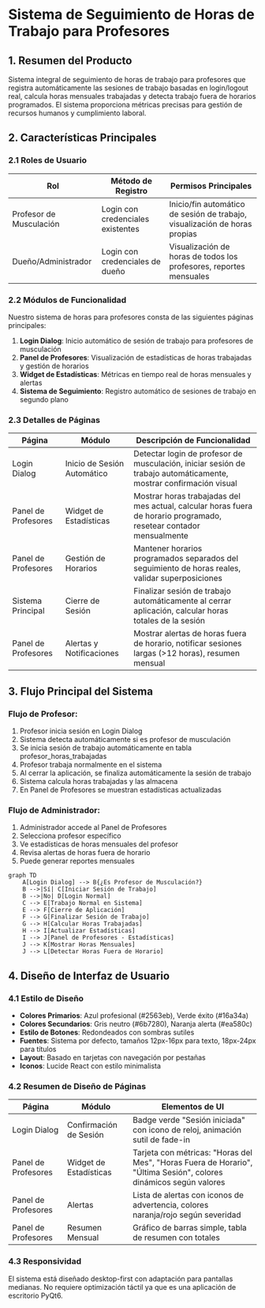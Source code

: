 # Sistema de Seguimiento de Horas de Trabajo para Profesores

## 1. Resumen del Producto

Sistema integral de seguimiento de horas de trabajo para profesores que registra automáticamente las sesiones de trabajo basadas en login/logout real, calcula horas mensuales trabajadas y detecta trabajo fuera de horarios programados. El sistema proporciona métricas precisas para gestión de recursos humanos y cumplimiento laboral.

## 2. Características Principales

### 2.1 Roles de Usuario

| Rol | Método de Registro | Permisos Principales |
|-----|-------------------|----------------------|
| Profesor de Musculación | Login con credenciales existentes | Inicio/fin automático de sesión de trabajo, visualización de horas propias |
| Dueño/Administrador | Login con credenciales de dueño | Visualización de horas de todos los profesores, reportes mensuales |

### 2.2 Módulos de Funcionalidad

Nuestro sistema de horas para profesores consta de las siguientes páginas principales:

1. **Login Dialog**: Inicio automático de sesión de trabajo para profesores de musculación
2. **Panel de Profesores**: Visualización de estadísticas de horas trabajadas y gestión de horarios
3. **Widget de Estadísticas**: Métricas en tiempo real de horas mensuales y alertas
4. **Sistema de Seguimiento**: Registro automático de sesiones de trabajo en segundo plano

### 2.3 Detalles de Páginas

| Página | Módulo | Descripción de Funcionalidad |
|--------|--------|------------------------------|
| Login Dialog | Inicio de Sesión Automático | Detectar login de profesor de musculación, iniciar sesión de trabajo automáticamente, mostrar confirmación visual |
| Panel de Profesores | Widget de Estadísticas | Mostrar horas trabajadas del mes actual, calcular horas fuera de horario programado, resetear contador mensualmente |
| Panel de Profesores | Gestión de Horarios | Mantener horarios programados separados del seguimiento de horas reales, validar superposiciones |
| Sistema Principal | Cierre de Sesión | Finalizar sesión de trabajo automáticamente al cerrar aplicación, calcular horas totales de la sesión |
| Panel de Profesores | Alertas y Notificaciones | Mostrar alertas de horas fuera de horario, notificar sesiones largas (>12 horas), resumen mensual |

## 3. Flujo Principal del Sistema

### Flujo de Profesor:
1. Profesor inicia sesión en Login Dialog
2. Sistema detecta automáticamente si es profesor de musculación
3. Se inicia sesión de trabajo automáticamente en tabla profesor_horas_trabajadas
4. Profesor trabaja normalmente en el sistema
5. Al cerrar la aplicación, se finaliza automáticamente la sesión de trabajo
6. Sistema calcula horas trabajadas y las almacena
7. En Panel de Profesores se muestran estadísticas actualizadas

### Flujo de Administrador:
1. Administrador accede al Panel de Profesores
2. Selecciona profesor específico
3. Ve estadísticas de horas mensuales del profesor
4. Revisa alertas de horas fuera de horario
5. Puede generar reportes mensuales

```mermaid
graph TD
    A[Login Dialog] --> B{¿Es Profesor de Musculación?}
    B -->|Sí| C[Iniciar Sesión de Trabajo]
    B -->|No| D[Login Normal]
    C --> E[Trabajo Normal en Sistema]
    E --> F[Cierre de Aplicación]
    F --> G[Finalizar Sesión de Trabajo]
    G --> H[Calcular Horas Trabajadas]
    H --> I[Actualizar Estadísticas]
    I --> J[Panel de Profesores - Estadísticas]
    J --> K[Mostrar Horas Mensuales]
    J --> L[Detectar Horas Fuera de Horario]
```

## 4. Diseño de Interfaz de Usuario

### 4.1 Estilo de Diseño

- **Colores Primarios**: Azul profesional (#2563eb), Verde éxito (#16a34a)
- **Colores Secundarios**: Gris neutro (#6b7280), Naranja alerta (#ea580c)
- **Estilo de Botones**: Redondeados con sombras sutiles
- **Fuentes**: Sistema por defecto, tamaños 12px-16px para texto, 18px-24px para títulos
- **Layout**: Basado en tarjetas con navegación por pestañas
- **Iconos**: Lucide React con estilo minimalista

### 4.2 Resumen de Diseño de Páginas

| Página | Módulo | Elementos de UI |
|--------|--------|----------------|
| Login Dialog | Confirmación de Sesión | Badge verde "Sesión iniciada" con icono de reloj, animación sutil de fade-in |
| Panel de Profesores | Widget de Estadísticas | Tarjeta con métricas: "Horas del Mes", "Horas Fuera de Horario", "Última Sesión", colores dinámicos según valores |
| Panel de Profesores | Alertas | Lista de alertas con iconos de advertencia, colores naranja/rojo según severidad |
| Panel de Profesores | Resumen Mensual | Gráfico de barras simple, tabla de resumen con totales |

### 4.3 Responsividad

El sistema está diseñado desktop-first con adaptación para pantallas medianas. No requiere optimización táctil ya que es una aplicación de escritorio PyQt6.